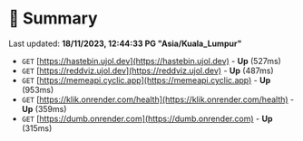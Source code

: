 # 📖 Summary
Last updated: **18/11/2023, 12:44:33 PG "Asia/Kuala_Lumpur"**

- `GET` [https://hastebin.ujol.dev](https://hastebin.ujol.dev) - **Up** (527ms)
- `GET` [https://reddviz.ujol.dev](https://reddviz.ujol.dev) - **Up** (487ms)
- `GET` [https://memeapi.cyclic.app](https://memeapi.cyclic.app) - **Up** (953ms)
- `GET` [https://klik.onrender.com/health](https://klik.onrender.com/health) - **Up** (359ms)
- `GET` [https://dumb.onrender.com](https://dumb.onrender.com) - **Up** (315ms)
